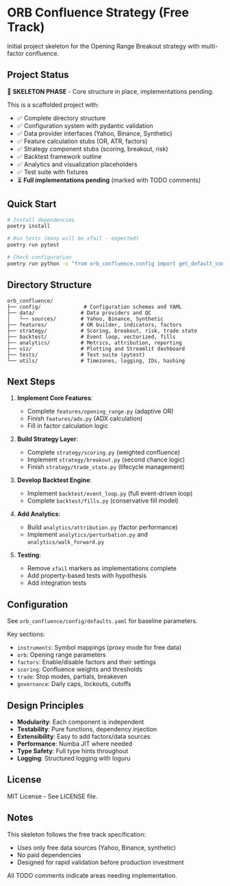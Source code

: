 # ORB Confluence Strategy (Free Track)

Initial project skeleton for the Opening Range Breakout strategy with multi-factor confluence.

## Project Status

🚧 **SKELETON PHASE** - Core structure in place, implementations pending.

This is a scaffolded project with:
- ✅ Complete directory structure
- ✅ Configuration system with pydantic validation
- ✅ Data provider interfaces (Yahoo, Binance, Synthetic)
- ✅ Feature calculation stubs (OR, ATR, factors)
- ✅ Strategy component stubs (scoring, breakout, risk)
- ✅ Backtest framework outline
- ✅ Analytics and visualization placeholders
- ✅ Test suite with fixtures
- ⏳ **Full implementations pending** (marked with TODO comments)

## Quick Start

```bash
# Install dependencies
poetry install

# Run tests (many will be xfail - expected)
poetry run pytest

# Check configuration
poetry run python -c "from orb_confluence.config import get_default_config, load_config; print(load_config(get_default_config()))"
```

## Directory Structure

```
orb_confluence/
├── config/              # Configuration schemas and YAML
├── data/               # Data providers and QC
│   └── sources/        # Yahoo, Binance, Synthetic
├── features/           # OR builder, indicators, factors
├── strategy/           # Scoring, breakout, risk, trade state
├── backtest/           # Event loop, vectorized, fills
├── analytics/          # Metrics, attribution, reporting
├── viz/                # Plotting and Streamlit dashboard
├── tests/              # Test suite (pytest)
└── utils/              # Timezones, logging, IDs, hashing
```

## Next Steps

1. **Implement Core Features**:
   - Complete `features/opening_range.py` (adaptive OR)
   - Finish `features/adx.py` (ADX calculation)
   - Fill in factor calculation logic

2. **Build Strategy Layer**:
   - Complete `strategy/scoring.py` (weighted confluence)
   - Implement `strategy/breakout.py` (second chance logic)
   - Finish `strategy/trade_state.py` (lifecycle management)

3. **Develop Backtest Engine**:
   - Implement `backtest/event_loop.py` (full event-driven loop)
   - Complete `backtest/fills.py` (conservative fill model)

4. **Add Analytics**:
   - Build `analytics/attribution.py` (factor performance)
   - Implement `analytics/perturbation.py` and `analytics/walk_forward.py`

5. **Testing**:
   - Remove `xfail` markers as implementations complete
   - Add property-based tests with hypothesis
   - Add integration tests

## Configuration

See `orb_confluence/config/defaults.yaml` for baseline parameters.

Key sections:
- `instruments`: Symbol mappings (proxy mode for free data)
- `orb`: Opening range parameters
- `factors`: Enable/disable factors and their settings
- `scoring`: Confluence weights and thresholds
- `trade`: Stop modes, partials, breakeven
- `governance`: Daily caps, lockouts, cutoffs

## Design Principles

- **Modularity**: Each component is independent
- **Testability**: Pure functions, dependency injection
- **Extensibility**: Easy to add factors/data sources
- **Performance**: Numba JIT where needed
- **Type Safety**: Full type hints throughout
- **Logging**: Structured logging with loguru

## License

MIT License - See LICENSE file.

## Notes

This skeleton follows the free track specification:
- Uses only free data sources (Yahoo, Binance, synthetic)
- No paid dependencies
- Designed for rapid validation before production investment

All TODO comments indicate areas needing implementation.
